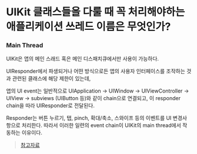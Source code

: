 # UIKit 클래스들을 다룰 때 꼭 처리해야하는 애플리케이션 쓰레드 이름은 무엇인가?

### Main Thread

UIKit은 앱의 메인 스래드 혹은 메인 디스패치큐에서만 사용이 가능하다.

UIResponder에서 파생되거나 어떤 방식으로든 앱의 사용자 인터페이스를 조작하는 것과 관련된 클래스에 해당 제한이 있는데,

앱의 UI event는 일반적으로 UIApplication -> UIWindow -> UIViewController -> UIView -> subviews (UIButton 등)와 같이 chain으로 연결되고, 이 responder chain을 따라 UIResponder로 전달된다.

Responder는 버튼 누르기, 탭, pinch, 확대/축소, 스와이프 등의 이벤트를 UI 변경사항으로 처리한다. 따라서 이러한 일련의 event chain이 UIKit의 main thread에서 작동하는 이유이다. 



>  [참고자료](https://zeddios.tistory.com/519)

